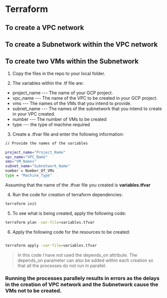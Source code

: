 # Terraform #

## To create a VPC network ##

## To create a Subnetwork within the VPC network ##

## To create two VMs within the Subnetwork ##

1. Copy the files in the repo to your local folder.


2. The variables within the .tf file are: 

- project_name --- The name of your GCP project.
- vpc_name --- The name of the VPC to be created in your GCP project.
- vms --- The names of the VMs that you intend to provide.
- subnet_name --- The names of the subnetwork that you intend to create in your VPC created. 
- number --- The number of VMs to be created
- type --- the type of machine required 


3. Create a .tfvar file and enter the following information:

```bash
// Provide the names of the variables

project_name="Project_Name"
vpc_name="VPC_Name"
vms="VM_Names"
subnet_name="Subnetwork_Name"
number = Number_Of_VMs
type = "Machine_Type"
```
Assuming that the name of the .tfvar file you created is **variables.tfvar**

4. Run the code for creation of terraform dependencies:

```bash
terraform init
```
5. To see what is being created, apply the following code: 

```bash
terraform plan -var-file=variables.tfvar
```


6. Apply the following code for the resources to be created:

```bash

terraform apply -var-file=variables.tfvar

```
> In this code I have not used the depends_on attribute. The depends_on parameter can also be added within each creation so that all the processes do not run in parallel. 

### Running the processes parallely results in errors as the delays in the creation of VPC network and the Subnetwork cause the VMs not to be created. ###
